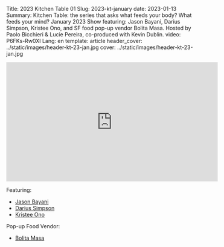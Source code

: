 Title: 2023 Kitchen Table 01
Slug: 2023-kt-january
date: 2023-01-13
Summary: Kitchen Table: the series that asks what feeds your body? What feeds your mind? January 2023 Show featuring: Jason Bayani, Darius Simpson, Kristee Ono, and SF food pop-up vendor Bolita Masa. Hosted by Paolo Bicchieri & Lucie Pereira, co-produced with Kevin Dublin.
video: P6FKs-Rw0XI
Lang: en
template: article
header_cover: ../static/images/header-kt-23-jan.jpg
cover: ../static/images/header-kt-23-jan.jpg

<iframe width="560" height="315" src="https://www.youtube-nocookie.com/embed/P6FKs-Rw0XI" title="YouTube video player" frameborder="0" allow="accelerometer; autoplay; clipboard-write; encrypted-media; gyroscope; picture-in-picture; web-share" allowfullscreen></iframe>

Featuring: 

- [Jason Bayani](https://www.jasonbayani.com/)
- [Darius Simpson](https://www.dariussimpson.com/)
- [Kristee Ono](https://rabidpixie.tumblr.com/)	


Pop-up Food Vendor:

- [Bolita Masa](https://www.instagram.com/bolitamasa/)


